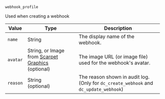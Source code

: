 `webhook_profile`

Used when creating a webhook

| Value    | Type                                                                                                    | Description                                                                              |
|----------|---------------------------------------------------------------------------------------------------------|------------------------------------------------------------------------------------------|
| `name`   | String                                                                                                  | The display name of the webhook.                                                         |
| `avatar` | String, or Image from [Scarpet Graphics](https://github.com/replaceitem/scarpet-graphics)<br>(optional) | The image URL (or image file) used for the webhook's avatar.                             |
| `reason` | String<br>(optional)                                                                                    | The reason shown in audit log.<br>(Only for `dc_create_webhook` and `dc_update_webhook`) |
